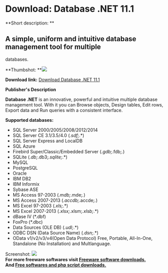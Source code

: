 # Download: Database .NET 11.1

**Short description: **

## A simple, uniform and intuitive database management tool for multiple
databases.

  
**Thumbshot: **![](http://www.freewarefiles.com/screenshot/databasenet1_md.jpg)   
  
**Download link:** [Download Database .NET 11.1](http://freesoftwares.boysofts.com/Database-NET_program_95321.html)  
  

**Publisher's Description**  
  

**Database .NET** is an innovative, powerful and intuitive multiple database management tool. With it you can Browse objects, Design tables, Edit rows, Export data and Run queries with a consistent interface.  
  
**Supported databases:**

  * SQL Server 2000/2005/2008/2012/2014 
  * SQL Server CE 3.1/3.5/4.0 (*.sdf;*.*) 
  * SQL Server Express and LocalDB 
  * SQL Azure 
  * Firebird Super/Classic/Embedded Server (*.gdb;*.fdb;*.*) 
  * SQLite (*.db;*.db3;*.sqlite;*.*) 
  * MySQL 
  * PostgreSQL 
  * Oracle 
  * IBM DB2 
  * IBM Informix 
  * Sybase ASE 
  * MS Access 97-2003 (*.mdb;*.mde;*.*) 
  * MS Access 2007-2013 (*.accdb;*.accde;*.*) 
  * MS Excel 97-2003 (*.xls;*.*) 
  * MS Excel 2007-2013 (*.xlsx;*.xlsm;*.xlsb;*.*) 
  * dBase IV (*.dbf) 
  * FoxPro (*.dbc) 
  * Data Sources (OLE DB) (*.udl;*.*) 
  * ODBC DSN (Data Source Name) (*.dsn;*.*) 
  * OData v1/v2/v3/v4(Open Data Protocol) 
Free, Portable, All-In-One, Standalone (No Installation) and Multlanguage.

  
  
Screenshot: ![](http://www.freewarefiles.com/screenshot/databasenet1.jpg)  
**For more freeware softwares visit [Freeware software downloads.](http://freesoftwares.boysofts.com/)**   
**And [Free softwares and php script downloads.](http://www.boysofts.com/)**

